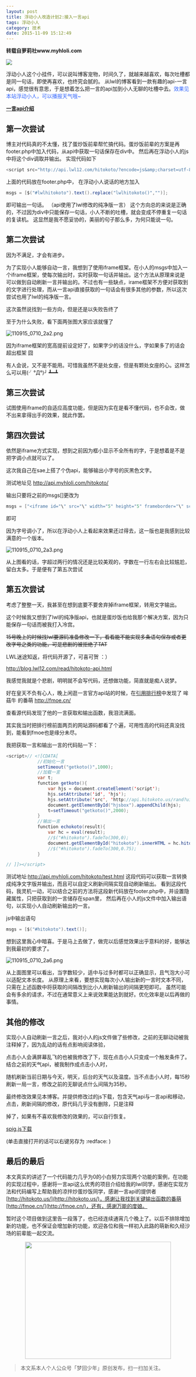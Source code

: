 ```yaml
---
layout: post
title: 浮动小人改造计划2:接入一言api
tags: 浮动小人
category: 技术
date: 2015-11-09 15:12:49
---
```


**转载自萝莉社www.myhloli.com**

![](http://7xlkoc.com1.z0.glb.clouddn.com/hitokoto.jpg)

浮动小人这个小挂件，可以说叫博客宠物，时间久了，就越来越喜欢，每次吐槽都是同一句话，即使再喜欢，也终究会腻的。
从lwl的博客看到一款有趣的api-一言api，感觉很有意思，于是想着怎么把一言的api加到小人无聊的吐槽中去。<span style="color: #3366ff;">效果见本站浮动小人，可以播报天气哦~</span>

**[一言api介绍](http://hitokoto.us/api.html)**

## 第一次尝试

博主对代码真的不太懂，找了蛋炒饭前辈帮忙搞代码。蛋炒饭前辈的方案是再footer.php中加入代码，从api中获取一句话保存在div中。
然后再在浮动小人的js中将这个div调取并输出。
实现代码如下

```java
<script src="http://api.lwl12.com/hitokoto/?encode=js&amp;charset=utf-8" type="text/javascript"></script>
```

上面的代码放在footer.php中，
在浮动小人说话的地方加入

```java
msgs = [$("#lwlhitokoto").text().replace("lwlhitokoto()","")];
```

即可输出一句话。
（api使用了lwl修改的纯净版一言）
这个方向总的来说是正确的，不过因为div中只能保存一句话，小人不断的吐槽，就会变成不停重复一句话的复读机。
这显然是我不愿妥协的，美丽的句子那么多，为何只能说一句。

## 第二次尝试

因为不满足，才会有进步。

为了实现小人能够自动一言，我想到了使用iframe框架。在小人的msgs中加入一个iframe框架，使每次输出时，实时获取一句话并输出。这个方法从原理来说是可以做到自动刷新一言并输出的。不过也有一些缺点，irame框架不方便对获取到的文字进行处理，而从一言api直接获取的一句话会有很多其他的参数，所以这次尝试也用了lwl的纯净版一言。

这次虽然说找到一些方向，但是还是以失败告终了

至于为什么失败，看下面两张图大家应该就懂了

![110915_0710_2a2.png](http://7xlkoc.com1.z0.glb.clouddn.com/wp-content/uploads/2015/11/110915_0710_2a2.png)

因为iframe框架的宽高提前设定好了，如果字少的话没什么，字如果多了的话会超出框架 囧

有人会说，又不是不能用。可惜我虽然不是处女座，但是有颗处女座的心。这样怎么可以用(╯°Д°)╯ ┻━┻

## 第三次尝试

试图使用iframe的自适应高度功能，但是因为实在是看不懂代码，也不会改，做不出来拿得出手的效果，就此作罢。

## 第四次尝试

依然是iframe方式实现，想到之前因为框小显示不全所有的字，于是想着是不是把字调小点就可以了。

这次我自己在sae上搭了个伪api，能够输出小字号的灰黑色文字。

测试地址见 http://api.myhloli.com/hitokoto/

输出只要将之前的msgs[]更改为

```java
msgs = ["<iframe id="\" src="\" width="5" height="5" frameborder="\" scrolling="\"></iframe>"];
```

即可

因为字号调小了，所以在浮动小人上看起来效果还过得去，这一版也是我感到比较满意的一个版本。

![110915_0710_2a3.png](http://7xlkoc.com1.z0.glb.clouddn.com/wp-content/uploads/2015/11/110915_0710_2a3.png)

从上图看的话，字超过两行的情况还是比较美观的，字数在一行左右会比较尴尬，留白太多。于是便有了第五次尝试

## 第五次尝试

考虑了整整一天，我甚至在想到底要不要舍弃掉iframe框架，转用文字输出。

这个时候我又想到了lwl的纯净版api，也就是蛋炒饭也给我那个解决方案，因为只能保存一句话而被我打入冷宫。

<del>15号晚上的时候找lwl要源码准备修改一下，看看能不能实现多条语句保存或者更改字号之类的功能，可是悲剧的被拒绝了TAT</del>

LWL迷途知返，将代码开源了，可喜可贺 ：）

http://blog.lwl12.com/read/hitokoto-api.html

我感觉我就是个悲剧，明明就不会写代码，还想做功能，简直就是痴人说梦。

好在皇天不负有心人，晚上闲逛一言官方api站的时候，在[引用排行榜](http://hitokoto.us/apiref.html)中发现了 哞菇牛 的番萌 http://fmoe.cn/

查看源代码发现了他的一言获取和输出函数，我泪流满面。

其实我当时把排行榜前面两页的网站源码都看了个遍，可用性高的代码还真没找到，能看到fmoe也是缘分未尽。

我把获取一言和输出一言的代码贴一下：

```java
<script>// <![CDATA[
            //初始化一言
            setTimeout("getkoto()",1000);
            //加载一言
            var t;
            function getkoto(){
                var hjs = document.createElement('script');
                hjs.setAttribute('id', 'hjs');
                hjs.setAttribute('src', 'http://api.hitokoto.us/rand?uid=3221&encode=jsc&fun=echokoto');
                document.getElementById("hjsbox").appendChild(hjs);
                t=setTimeout("getkoto()",2000);
            }
            //输出一言
            function echokoto(result){
                var hc = eval(result);
                //$("#hitokoto").fadeTo(300,0);
                document.getElementById("hitokoto").innerHTML = hc.hitokoto;
                //$("#hitokoto").fadeTo(300,0.75);
            }

// ]]></script>
```

测试地址:http://api.myhloli.com/hitokoto/test.html
这段代码可以获取一言转换成纯净文字版并输出，而且可以自定义刷新间隔实现自动刷新输出。
看到这段代码，我灵机一动，可以结合之前的方法将这段新代码放在footer.php中，并设置隐藏属性，只把获取到的一言储存在span里，
然后再在小人的js文件中加入输出语句，以实现小人自动刷新输出的一言。

js中输出语句

```java    
msgs = [$("#hitokoto").text()];
```

想到这里我心中暗喜。于是马上去做了，做完以后感觉效果出乎意料的好，能够达到我最初的要求了。

![110915_0710_2a6.png](http://7xlkoc.com1.z0.glb.clouddn.com/wp-content/uploads/2015/11/110915_0710_2a6.png)

从上面图里可以看出，当字数较少，适中与过多时都可以正确显示，且气泡大小可以适配文本长度。
从原理上来看，要想实现每次小人输出新的一言时文本不同，只需在上述函数中将获取的间隔改到比小人刷新输出的间隔更短即可。
虽然可能会有多余的请求，不过在通常意义上来说效果能达到就好。优化效率是以后再做的事情。

## 其他的修改

实现小人自动刷新一言之后，我对小人的js文件做了些修改，之前的无聊动动被我注释掉了，因为乱动的话有点影响阅读体验，

点击小人会满屏幕乱飞的也被我修改了下，现在点击小人只变成一个触发条件了。结合之前的天气api，被我制作成点击小人时，

随机刷新当前日期与今天，明天，后台的天气以及温度。当不点击小人时，每15秒刷新一局一言，修改之前的无聊说点什么间隔为35秒。

最终修改效果见本博客。并提供修改过的js下载，包含天气api与一言api和移动，点击，刷新间隔的修改，原代码几乎没有删除，只是注释

掉了，如果有不喜欢我修改的效果的，可以自行恢复。

[spig.js下载](http://cdn.myhloli.com/wp-content/uploads/2015/02/spig.js)

(单击直接打开的话可以右键另存为 :redface: )

## 最后的最后

本文真实的讲述了一个代码能力几乎为0的小白努力实现两个功能的案例，在功能的实现过程中，感谢将一言api这么优秀的项目介绍给我的lwl同学，感谢在实现方法和代码编写上帮助我的凉拌炒蛋炒饭同学，感谢一言api的提供者 [http://hitokoto.us/](http://hitokoto.us/)，感谢让我找到关键输出函数的番萌[http://fmoe.cn/](http://fmoe.cn/)，还有，感谢万能的度娘。

暂时这个项目做到这里告一段落了，也已经连续通宵几个晚上了。以后不排除增加新的功能，也不保证会增加新的功能，欢迎各位和我一样初入此路的萌新和久经沙场的前辈能一起交流。

<div align="center">
<img src="http://7xlkoc.com1.z0.glb.clouddn.com/qrcodenew.jpg" width="400" height="320" />
</div>

> 本文系本人个人公众号「梦回少年」原创发布，扫一扫加关注。